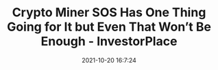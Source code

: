 ---
"title": "Crypto Miner SOS Has One Thing Going for It but Even That Won’t Be Enough - InvestorPlace"
"date": "2021-10-20 16:7:24"
"feed_name": "GOOGLENEWSMINING"
"feed_website": "https://news.google.com/search?q=mining%2Bincident&hl=en-US&gl=US&ceid=US:en"
"feed_rss": "https://news.google.com/rss/search?q=mining%2Bincident&hl=en-US&gl=US&ceid=US:en"
"link": "https://investorplace.com/2021/10/sos-stock-needs-namesake-signal-to-avoid-sinking/"
"source": "{'href': 'https://investorplace.com', 'title': 'InvestorPlace'}"
"file": "_posts/2021-1-1-20070466d2a2cf34c97c492470dee7d2217bf6c7.md"
"accident": "0"
"drilling": "0"
"represented_by": "0"
"dead": "0"
"injured": "0"
"arrested": "0"
"place": "unknown place"
"where": "unknown site"
"causes": "unknown"
"place_uri": "unknown place"
---